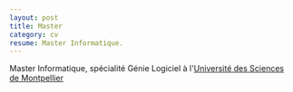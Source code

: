 ```yaml
---
layout: post
title: Master
category: cv
resume: Master Informatique.
---
```

Master Informatique, spécialité Génie Logiciel à l'<a href="http://www.univ-montp2.fr" target="_blank">Université des Sciences de Montpellier</a>